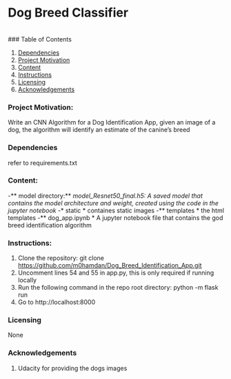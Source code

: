 # Dog Breed Classifier

<br/>
### Table of Contents

1. [Dependencies](#depend)
2. [Project Motivation](#motivation)
3. [Content](#files)
4. [Instructions](#instructions)
5. [Licensing](#licensing)
6. [Acknowledgements](#ack)

### Project Motivation:<a name="motivation"></a>

Write an CNN Algorithm for a Dog Identification App, given an image of a dog, the algorithm will identify an estimate of the canine’s breed

### Dependencies <a name="depend"></a>
refer to requirements.txt

### Content: <a name="files"></a>
-** model directory:**
        *model_Resnet50_final.h5: A saved model that contains the model architecture and weight, created using the code in the jupyter notebook
-** static
        * containes static images
-** templates
        * the html templates
-** dog_app.ipynb
        * A jupyter notebook file that contains the god breed identification algorithm

### Instructions:<a name="instructions"></a>

1. Clone the repository: git clone https://github.com/m0hamdan/Dog_Breed_Identification_App.git
2. Uncomment lines 54 and 55 in app.py, this is only required if running locally
3. Run the following command in the repo root directory: python -m flask run
4. Go to http://localhost:8000


### Licensing <a name="licensing"></a>
None

### Acknowledgements <a name="ack"></a>
1. Udacity for providing the dogs images


